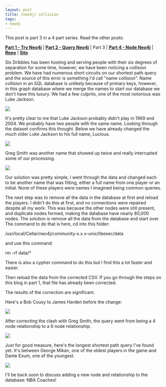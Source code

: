 ```yaml
---
layout: post
title: (neo4j) collision
tags:
- neo4j
---
```


This post is part 3 in a 4 part series. Read the other posts:

**[Part 1 - Try Neo4j](/try-neo4j "Getting Started")** | **[Part 2 - Query Neo4j](/query-neo4j "Learning Database Language")** | Part 3 | **[Part 4 - Node Neo4j](/node-neo4j "The Hard Part!")** | **[Repo](https://github.com/upstanding-biome/sixdegrees)** | **[Site](http://sixdribbles.com)**

Six Dribbles has been hosting and serving people with their six degrees of separation for some time, however, we have been noticing a collision problem. We have had numerous short circuits on our shortest path query and the source of this error is something I'd call "name collision". Name collision in an SQL database is unlikely because of primary keys, however, in this graph database where we merge the names to start our database we don't have this luxury. We had a few culprits, one of the most notorious was Luke Jackson.

<img src="luke4.png"/>

It's pretty clear to me that Luke Jackson probably didn't play in 1969 and 2004. We probably have two people with the same name. Looking through the dataset confirms this thought. Below we have already changed the much older Luke Jackson to his full name, Lucious.

<img src="luke.png"/>

Greg Smith was another name that showed up twice and really interrupted some of our processing.

<img src="luke2.png"/>

Our solution was pretty simple, I went through the data and changed each to be another name that was fitting, either a full name from one player or an initial. None of these players were names I imagined being common queries.

The next step was to remove all the data in the database at first and reload the players. I didn't do this at first, and no connections were repaired despite all my work. This was because the other nodes were still present, and duplicate nodes formed, making the database have nearly 80,000 nodes. The solution is remove all the data from the database and start over. The command to do that is here, cd into this folder:

/usr/local/Cellar/neo4j/community-x.x.x-unix/libexec/data

and use this command:

rm -rf data/*

There is also a cypher command to do this but I find this a lot faster and easier.

Then reload the data from the corrected CSV. If you go through the steps on this blog in part 1, that file has already been corrected.

The results of the correction are significant.

Here's a Bob Cousy to James Harden before the change:

<img src="cous-hardenWrong.png"/>

After correcting the clash with Greg Smith, the query went from being a 4 node relationship to a 6 node relationship.

<img src="cous-hardenCORR.png"/>

Just for good measure, here's the longest shortest path query I've found yet. It's between George Mikan, one of the oldest players in the game and Dante Exum, one of the youngest.

<img src="danteMikan.png"/>

I'll be back soon to discuss adding a new node and relationship to the database: NBA Coaches!

